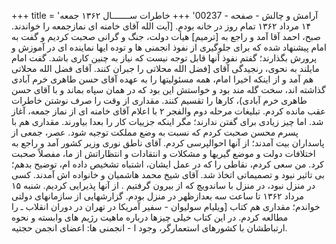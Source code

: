+++
title = 'آرامش و چالش - صفحه - 00237'
+++
خاطرات ســـــــال ۱۳۶۲ جمعه ۱۴ مرداد ۱۳۶۲ تمام روز در خانه بودم. [آیت الله آقای خامنه ای نمازجمعه را خواندند. صبح، احمد آقا آمد و راجع به [ترمیم] هیأت دولت، جنگ و گرانی صحبت کردیم و گفت به امام پیشنهاد شده که برای جلوگیری از نفوذ انجمنی ها و توده ایها نماینده ای در آموزش و پرورش بگذارند؛ گفتم نفوذ آنها قابل توجه نیست که نیاز به چنین کاری باشد. گفت امام مایلند به نحوی، رنجیدگی آقای [فضل الله محلاتی را جبران کنند. آقای فضل الله محلاتی هم آمد و از اینکه اخیرا امام، همه مسئولیتها را به عهده آقای حسن طاهری خرم آبادی گذاشته اند، سخت گله مند بود و خواستش این بود که در همان سپاه بماند و با آقای حسن طاهری خرم آبادی)، کارها را تقسیم کنند. مقداری از وقت را صرف نوشتن خاطرات عقب مانده کردم. تبلیغات مرحله دوم والفجر ۲ با اعلام آقای خامنه ای از نماز جمعه، آغاز شد. اما چیز زیادی برای گفتن ندارند؛ مگر اینکه جزییات کار را بعدا بیاورند. مقداری هم با پسرم محسن صحبت کردم که نسبت به وضع مملکت توجیه شود. عصر، جمعی از پاسداران بیت آمدند؛ از آنها احوالپرسی کردم. آقای ناطق نوری وزیر کشور آمد و راجع به اختلافات دولت و موضع گیریها و مشکلات و انتقادات و انتظاراتش از ما، مفصلاً صحبت کرد. من سعی کردم، نقاطی را که در عمل ایشان، اشتباه تشخیص داده ام، توضیح بدهم؛ بی تاثیر نبود و تصمیماتی اتخاذ شد. آقای شیخ محمد هاشمیان و خانواده اش آمدند. کسی در منزل نبود، در منزل با ساندویچ که از بیرون گرفتیم . از آنها پذیرایی کردیم. شنبه ۱۵ مرداد ۱۳۶۲ تا ساعت سه بعدازظهر در منزل بودم. گزارشهایی از سازمانهای دولتی خواندم؛ مقداری هم کتاب [ویلیام سولیوان - سفیر آمریکا در تهران در دوران انقلاب ـ را مطالعه کردم. در این کتاب خیلی چیزها درباره ماهیت رژیم های وابسته و نحوه ارتباطشان با کشورهای استعمارگر، وجود ا - انجمنی ها: اعضای انجمن حجتيه.